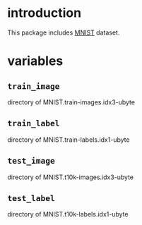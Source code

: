 # introduction
This package includes [MNIST](http://yann.lecun.com/exdb/mnist/) dataset.
# variables
## ```train_image```
directory of MNIST.train-images.idx3-ubyte
## ```train_label```
directory of MNIST.train-labels.idx1-ubyte
## ```test_image```
directory of MNIST.t10k-images.idx3-ubyte
## ```test_label```
directory of MNIST.t10k-labels.idx1-ubyte
